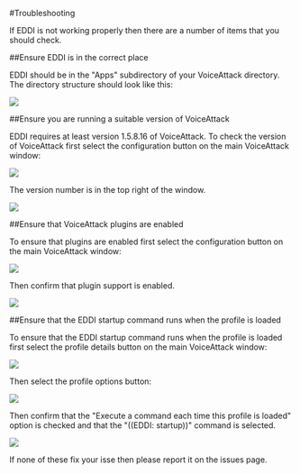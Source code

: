 #Troubleshooting

If EDDI is not working properly then there are a number of items that you should check.

##Ensure EDDI is in the correct place

EDDI should be in the "Apps" subdirectory of your VoiceAttack directory.  The directory structure should look like this:

![](images/Directory.jpg)

##Ensure you are running a suitable version of VoiceAttack

EDDI requires at least version 1.5.8.16 of VoiceAttack.  To check the version of VoiceAttack first select the configuration button on the main VoiceAttack window:

![](images/MainOptions.jpg)

The version number is in the top right of the window.

![](images/OptionsVersion.jpg)

##Ensure that VoiceAttack plugins are enabled

To ensure that plugins are enabled first select the configuration button on the main VoiceAttack window:

![](images/MainOptions.jpg)

Then confirm that plugin support is enabled.

![](images/OptionsPluginSupport.jpg)

##Ensure that the EDDI startup command runs when the profile is loaded

To ensure that the EDDI startup command runs when the profile is loaded first select the profile details button on the main VoiceAttack window:

![](images/MainProfile.jpg)

Then select the profile options button:

![](images/ProfileOptions.jpg)

Then confirm that the "Execute a command each time this profile is loaded" option is checked and that the "((EDDI: startup))" command is selected.

![](images/ProfileOptionsOnLoad.jpg)

If none of these fix your isse then please report it on the issues page.